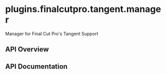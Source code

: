 # plugins.finalcutpro.tangent.manager

Manager for Final Cut Pro's Tangent Support

## API Overview

## API Documentation

